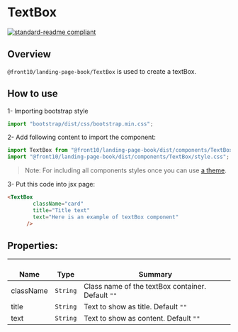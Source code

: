 # TextBox

[![standard-readme compliant](https://img.shields.io/badge/standard--readme-OK-green.svg?style=flat-square)](https://github.com/RichardLitt/standard-readme)

## Overview

`@front10/landing-page-book/TextBox` is used to create a textBox.

## How to use
1- Importing bootstrap style

```js
import "bootstrap/dist/css/bootstrap.min.css";
```
2- Add following content to import the component:

```js
import TextBox from "@front10/landing-page-book/dist/components/TextBox";
import "@front10/landing-page-book/dist/components/TextBox/style.css";
```

> Note: For including all components styles once you can use [a theme](https://github.com/front10/landing-page-book/wiki/Theming).

3- Put this code into jsx page:

```html
<TextBox
        className="card"
        title="Title text"
        text="Here is an example of textBox component"
      />
```

## Properties:

| </br>Name | </br>Type | </br>Summary                                      |
| --------- | --------- | ------------------------------------------------- |
| className | `String`  | Class name of the textBox container. Default `""` |
| title     | `String`  | Text to show as title. Default `""`               |
| text      | `String`  | Text to show as content. Default `""`             |
